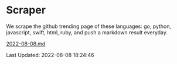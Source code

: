 # Scraper

We scrape the github trending page of these languages: go, python, javascript, swift, html, ruby, and push a markdown result everyday.

[2022-08-08.md](https://github.com/henson/Scraper/blob/master/2022-08-08.md)

Last Updated: 2022-08-08 18:24:46